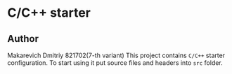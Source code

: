 # C/C++ starter
## Author
Makarevich Dmitriy  821702(7-th variant) 
This project contains `C/C++` starter configuration.
To start using it put source files and headers into `src` folder.


